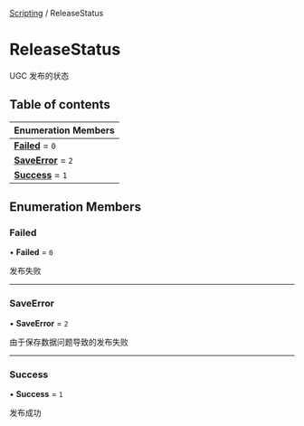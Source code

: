 [Scripting](../groups/Scripting.Scripting.md) / ReleaseStatus

# ReleaseStatus <Badge type="tip" text="Enumeration" /> <Score text="ReleaseStatus" />

UGC 发布的状态

## Table of contents

| Enumeration Members |
| :-----|
| **[Failed](MobileEditor.ReleaseStatus.md#failed)** = ``0`` <br> |
| **[SaveError](MobileEditor.ReleaseStatus.md#saveerror)** = ``2`` <br> |
| **[Success](MobileEditor.ReleaseStatus.md#success)** = ``1`` <br> |

## Enumeration Members

### Failed <Score text="Failed" /> 

• **Failed** = ``0``

发布失败

___

### SaveError <Score text="SaveError" /> 

• **SaveError** = ``2``

由于保存数据问题导致的发布失败

___

### Success <Score text="Success" /> 

• **Success** = ``1``

发布成功
